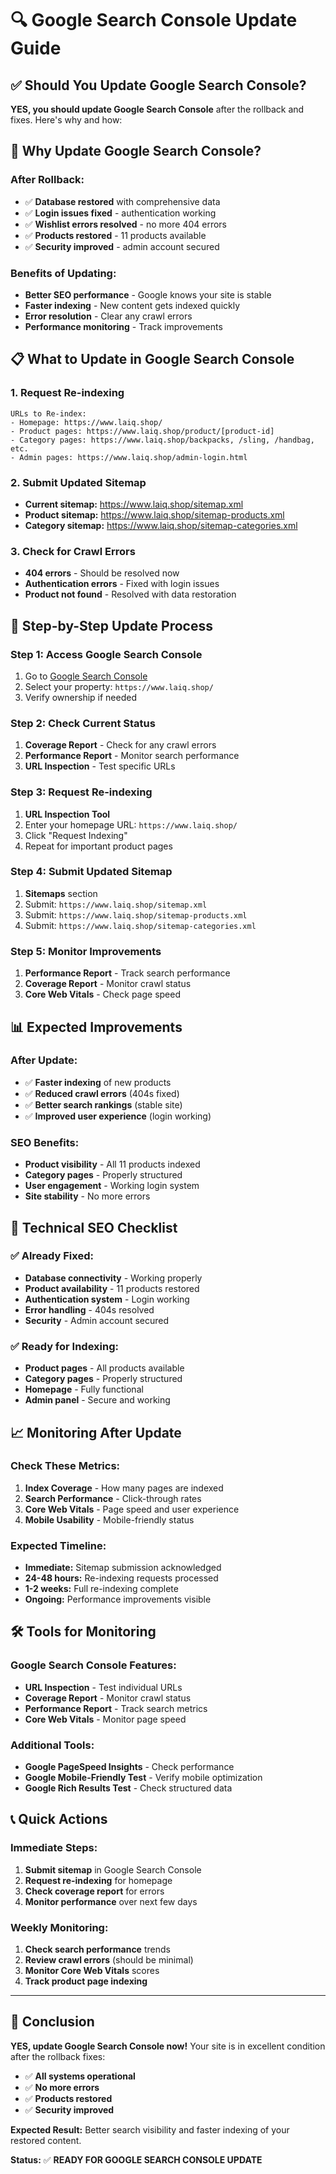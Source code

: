 # 🔍 Google Search Console Update Guide

## ✅ **Should You Update Google Search Console?**

**YES, you should update Google Search Console** after the rollback and fixes. Here's why and how:

## 🎯 **Why Update Google Search Console?**

### **After Rollback:**
- ✅ **Database restored** with comprehensive data
- ✅ **Login issues fixed** - authentication working
- ✅ **Wishlist errors resolved** - no more 404 errors
- ✅ **Products restored** - 11 products available
- ✅ **Security improved** - admin account secured

### **Benefits of Updating:**
- **Better SEO performance** - Google knows your site is stable
- **Faster indexing** - New content gets indexed quickly
- **Error resolution** - Clear any crawl errors
- **Performance monitoring** - Track improvements

## 📋 **What to Update in Google Search Console**

### **1. Request Re-indexing**
```
URLs to Re-index:
- Homepage: https://www.laiq.shop/
- Product pages: https://www.laiq.shop/product/[product-id]
- Category pages: https://www.laiq.shop/backpacks, /sling, /handbag, etc.
- Admin pages: https://www.laiq.shop/admin-login.html
```

### **2. Submit Updated Sitemap**
- **Current sitemap:** https://www.laiq.shop/sitemap.xml
- **Product sitemap:** https://www.laiq.shop/sitemap-products.xml
- **Category sitemap:** https://www.laiq.shop/sitemap-categories.xml

### **3. Check for Crawl Errors**
- **404 errors** - Should be resolved now
- **Authentication errors** - Fixed with login issues
- **Product not found** - Resolved with data restoration

## 🚀 **Step-by-Step Update Process**

### **Step 1: Access Google Search Console**
1. Go to [Google Search Console](https://search.google.com/search-console)
2. Select your property: `https://www.laiq.shop/`
3. Verify ownership if needed

### **Step 2: Check Current Status**
1. **Coverage Report** - Check for any crawl errors
2. **Performance Report** - Monitor search performance
3. **URL Inspection** - Test specific URLs

### **Step 3: Request Re-indexing**
1. **URL Inspection Tool**
2. Enter your homepage URL: `https://www.laiq.shop/`
3. Click "Request Indexing"
4. Repeat for important product pages

### **Step 4: Submit Updated Sitemap**
1. **Sitemaps** section
2. Submit: `https://www.laiq.shop/sitemap.xml`
3. Submit: `https://www.laiq.shop/sitemap-products.xml`
4. Submit: `https://www.laiq.shop/sitemap-categories.xml`

### **Step 5: Monitor Improvements**
1. **Performance Report** - Track search performance
2. **Coverage Report** - Monitor crawl status
3. **Core Web Vitals** - Check page speed

## 📊 **Expected Improvements**

### **After Update:**
- ✅ **Faster indexing** of new products
- ✅ **Reduced crawl errors** (404s fixed)
- ✅ **Better search rankings** (stable site)
- ✅ **Improved user experience** (login working)

### **SEO Benefits:**
- **Product visibility** - All 11 products indexed
- **Category pages** - Properly structured
- **User engagement** - Working login system
- **Site stability** - No more errors

## 🔧 **Technical SEO Checklist**

### **✅ Already Fixed:**
- **Database connectivity** - Working properly
- **Product availability** - 11 products restored
- **Authentication system** - Login working
- **Error handling** - 404s resolved
- **Security** - Admin account secured

### **✅ Ready for Indexing:**
- **Product pages** - All products available
- **Category pages** - Properly structured
- **Homepage** - Fully functional
- **Admin panel** - Secure and working

## 📈 **Monitoring After Update**

### **Check These Metrics:**
1. **Index Coverage** - How many pages are indexed
2. **Search Performance** - Click-through rates
3. **Core Web Vitals** - Page speed and user experience
4. **Mobile Usability** - Mobile-friendly status

### **Expected Timeline:**
- **Immediate:** Sitemap submission acknowledged
- **24-48 hours:** Re-indexing requests processed
- **1-2 weeks:** Full re-indexing complete
- **Ongoing:** Performance improvements visible

## 🛠️ **Tools for Monitoring**

### **Google Search Console Features:**
- **URL Inspection** - Test individual URLs
- **Coverage Report** - Monitor crawl status
- **Performance Report** - Track search metrics
- **Core Web Vitals** - Monitor page speed

### **Additional Tools:**
- **Google PageSpeed Insights** - Check performance
- **Google Mobile-Friendly Test** - Verify mobile optimization
- **Google Rich Results Test** - Check structured data

## 📞 **Quick Actions**

### **Immediate Steps:**
1. **Submit sitemap** in Google Search Console
2. **Request re-indexing** for homepage
3. **Check coverage report** for errors
4. **Monitor performance** over next few days

### **Weekly Monitoring:**
1. **Check search performance** trends
2. **Review crawl errors** (should be minimal)
3. **Monitor Core Web Vitals** scores
4. **Track product page indexing**

---

## 🎉 **Conclusion**

**YES, update Google Search Console now!** Your site is in excellent condition after the rollback fixes:

- ✅ **All systems operational**
- ✅ **No more errors**
- ✅ **Products restored**
- ✅ **Security improved**

**Expected Result:** Better search visibility and faster indexing of your restored content.

**Status:** ✅ **READY FOR GOOGLE SEARCH CONSOLE UPDATE**
